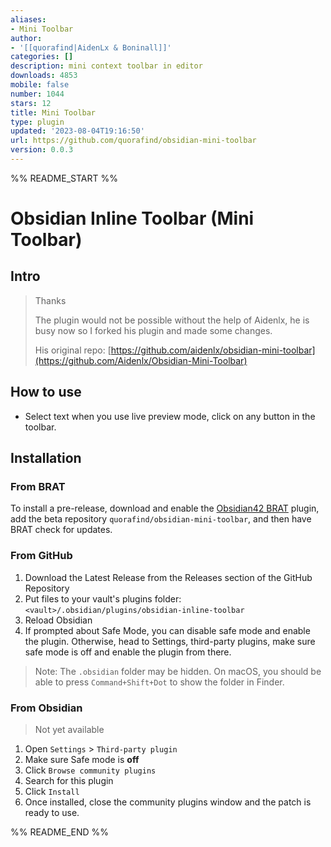 ```yaml
---
aliases:
- Mini Toolbar
author:
- '[[quorafind|AidenLx & Boninall]]'
categories: []
description: mini context toolbar in editor
downloads: 4853
mobile: false
number: 1044
stars: 12
title: Mini Toolbar
type: plugin
updated: '2023-08-04T19:16:50'
url: https://github.com/quorafind/obsidian-mini-toolbar
version: 0.0.3
---
```


%% README_START %%

# Obsidian Inline Toolbar (Mini Toolbar)

## Intro

> Thanks
>
> The plugin would not be possible without the help of Aidenlx, he is busy now so I forked his plugin and made some
> changes.
>
> His original
> repo: [https://github.com/aidenlx/obsidian-mini-toolbar](https://github.com/Aidenlx/Obsidian-Mini-Toolbar)

## How to use

- Select text when you use live preview mode, click on any button in the toolbar.

## Installation

### From BRAT

To install a pre-release, download and enable the [Obsidian42 BRAT](https://github.com/TfTHacker/obsidian42-brat)
plugin, add the beta repository `quorafind/obsidian-mini-toolbar`, and then have BRAT check for updates.

### From GitHub

1. Download the Latest Release from the Releases section of the GitHub Repository
2. Put files to your vault's plugins folder: `<vault>/.obsidian/plugins/obsidian-inline-toolbar`
3. Reload Obsidian
4. If prompted about Safe Mode, you can disable safe mode and enable the plugin.
   Otherwise, head to Settings, third-party plugins, make sure safe mode is off and
   enable the plugin from there.

> Note: The `.obsidian` folder may be hidden. On macOS, you should be able to press `Command+Shift+Dot` to show the
> folder in Finder.

### From Obsidian

> Not yet available

1. Open `Settings` > `Third-party plugin`
2. Make sure Safe mode is **off**
3. Click `Browse community plugins`
4. Search for this plugin
5. Click `Install`
6. Once installed, close the community plugins window and the patch is ready to use.


%% README_END %%